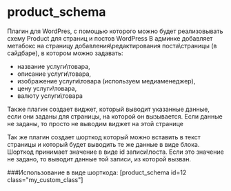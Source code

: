 # product_schema

Плагин для WordPres, с помощью которого можно будет реализовывать схему Product для страниц и постов WordPress
В админке добавляет метабокс на страницу добавления\редактирования поста\страницы (в сайдбаре), в котором можно задавать: 

* название услуги\товара, 
* описание услуги\товара, 
* изображение услуги\товара (используем медиаменеджер), 
* цену услуги\товара, 
* валюту услуги\товара

Также плагин создает виджет, который выводит указанные данные, если они заданы для страницы, на которой он вызывается. Если данные не заданы, то просто не выводим виджет на этой странице

Так же плагин создает шорткод который можно вставить в текст страницы и который будет выводить те же данные в виде блока. Шорткод принимает значение в виде id записи\поста. Если это значение не задано, то выводит данные той записи, из которой вызван.

###Использование в виде шорткода:
[product_schema id=12 class="my_custom_class"]
